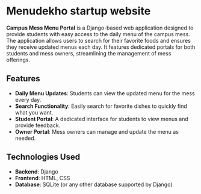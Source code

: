 # Menudekho startup website

**Campus Mess Menu Portal** is a Django-based web application designed to provide students with easy access to the daily menu of the campus mess. The application allows users to search for their favorite foods and ensures they receive updated menus each day. It features dedicated portals for both students and mess owners, streamlining the management of mess offerings.

## Features

- **Daily Menu Updates**: Students can view the updated menu for the mess every day.
- **Search Functionality**: Easily search for favorite dishes to quickly find what you want.
- **Student Portal**: A dedicated interface for students to view menus and provide feedback.
- **Owner Portal**: Mess owners can manage and update the menu as needed.

## Technologies Used

- **Backend**: Django
- **Frontend**: HTML, CSS
- **Database**: SQLite (or any other database supported by Django)
